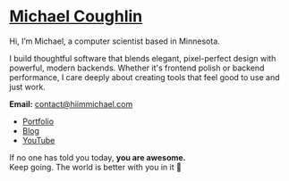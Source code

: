 # [Michael Coughlin](http://hiimmichael.com)

Hi, I’m Michael, a computer scientist based in Minnesota.

I build thoughtful software that blends elegant, pixel-perfect design with powerful, modern backends. Whether it's frontend polish or backend performance, I care deeply about creating tools that feel good to use and just work.

**Email:** [contact@hiimmichael.com](mailto:contact@hiimmichael.com)

- [Portfolio](http://hiimmichael.com)  
- [Blog](http://blog.hiimmichael.com)  
- [YouTube](https://www.youtube.com/channel/UCZwc7R-YvTEKMJgr2ftkSyg)

If no one has told you today, **you are awesome.**  
Keep going. The world is better with you in it 💙
